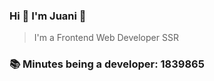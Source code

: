 ### Hi 👋 I&#39;m Juani 🦁

> I&#39;m a Frontend Web Developer SSR

### 📚 Minutes being a developer: 1839865
